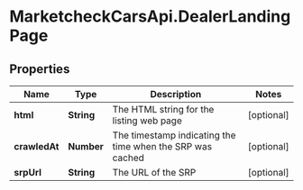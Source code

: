 # MarketcheckCarsApi.DealerLandingPage

## Properties
Name | Type | Description | Notes
------------ | ------------- | ------------- | -------------
**html** | **String** | The HTML string for the listing web page | [optional] 
**crawledAt** | **Number** | The timestamp indicating the time when the SRP was cached | [optional] 
**srpUrl** | **String** | The URL of the SRP | [optional] 


